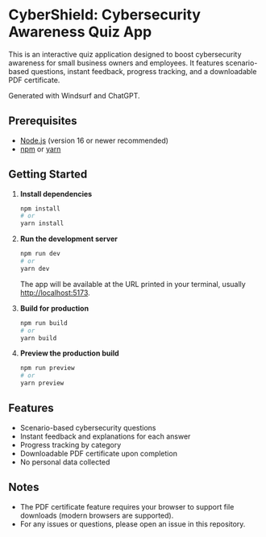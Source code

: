 # CyberShield: Cybersecurity Awareness Quiz App

This is an interactive quiz application designed to boost cybersecurity awareness for small business owners and employees. It features scenario-based questions, instant feedback, progress tracking, and a downloadable PDF certificate.

Generated with Windsurf and ChatGPT.

## Prerequisites
- [Node.js](https://nodejs.org/) (version 16 or newer recommended)
- [npm](https://www.npmjs.com/) or [yarn](https://yarnpkg.com/)

## Getting Started

1. **Install dependencies**
   ```bash
   npm install
   # or
   yarn install
   ```

2. **Run the development server**
   ```bash
   npm run dev
   # or
   yarn dev
   ```
   The app will be available at the URL printed in your terminal, usually [http://localhost:5173](http://localhost:5173).

3. **Build for production**
   ```bash
   npm run build
   # or
   yarn build
   ```

4. **Preview the production build**
   ```bash
   npm run preview
   # or
   yarn preview
   ```

## Features
- Scenario-based cybersecurity questions
- Instant feedback and explanations for each answer
- Progress tracking by category
- Downloadable PDF certificate upon completion
- No personal data collected

## Notes
- The PDF certificate feature requires your browser to support file downloads (modern browsers are supported).
- For any issues or questions, please open an issue in this repository.
